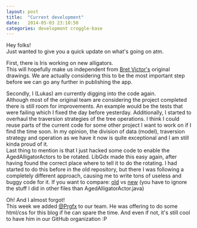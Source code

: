 ```yaml
---
layout: post
title:  "Current development"
date:   2014-05-03 23:10:50
categories: development croggle-base
---
```


Hey folks!  
Just wanted to give you a quick update on what's going on atm.

First, there is Iris working on new alligators.  
This will hopefully make us independent from [Bret Victor's][worrydream] original drawings.
We are actually considering this to be the most important step before we can go any further in publishing the app.

Secondly, I (Lukas) am currently digging into the code again.  
Although most of the original team are considering the project completed there is still room for improvements.
An example would be the tests that were failing which I fixed the day before yesterday.
Additionally, I started to overhaul the traversion strategies of the tree operations.
I think I could reuse parts of the current code for some other project I want to work on if I find the time soon.
In my opinion, the division of data (model), traversion strategy and operation as we have it now is quite exceptional and I am still kinda proud of it.  
Last thing to mention is that I just hacked some code to enable the AgedAlligatorActors to be rotated.
LibGdx made this easy again, after having found the correct place where to tell it to do the rotating.
I had started to do this before in the old repository, but there I was following a completely different approach, causing me to write tons of useless and buggy code for it.
If you want to compare: [old] vs [new] (you have to ignore the stuff I did in other files than AgedAlligatorActor.java)

Oh! And I almost forgot!  
This week we added [@Prgfx][prgfx] to our team.
He was offering to do some html/css for this blog if he can spare the time.
And even if not, it's still cool to have him in our GitHub organization :P



[worrydream]: http://worrydream.com/AlligatorEggs/
[old]: https://github.com/vincent23/lambda-alligatoren/commit/3423ec06a76ca047db8ceac053875eb95e1424a2
[new]: https://github.com/TeamCroggle/croggle-base/commit/da031c69989d97a26347432932bae9910f8948e8
[prgfx]: https://github.com/PRGfx
